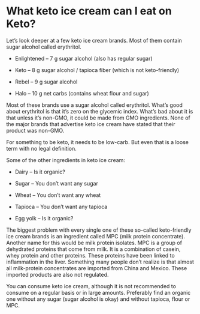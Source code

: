 # What keto ice cream can I eat on Keto?

Let’s look deeper at a few keto ice cream brands. Most of them contain sugar alcohol called erythritol.

- Enlightened – 7 g sugar alcohol (also has regular sugar)

- Keto – 8 g sugar alcohol / tapioca fiber (which is not keto-friendly)

- Rebel – 9 g sugar alcohol

- Halo – 10 g net carbs (contains wheat flour and sugar)

Most of these brands use a sugar alcohol called erythritol. What’s good about erythritol is that it’s zero on the glycemic index. What’s bad about it is that unless it’s non-GMO, it could be made from GMO ingredients. None of the major brands that advertise keto ice cream have stated that their product was non-GMO.

For something to be keto, it needs to be low-carb. But even that is a loose term with no legal definition.

Some of the other ingredients in keto ice cream:

- Dairy – Is it organic?

- Sugar – You don’t want any sugar

- Wheat – You don’t want any wheat

- Tapioca – You don’t want any tapioca

- Egg yolk – Is it organic?

The biggest problem with every single one of these so-called keto-friendly ice cream brands is an ingredient called MPC (milk protein concentrate). Another name for this would be milk protein isolates. MPC is a group of dehydrated proteins that come from milk. It is a combination of casein, whey protein and other proteins. These proteins have been linked to inflammation in the liver. Something many people don’t realize is that almost all milk-protein concentrates are imported from China and Mexico. These imported products are also not regulated.

You can consume keto ice cream, although it is not recommended to consume on a regular basis or in large amounts. Preferably find an organic one without any sugar (sugar alcohol is okay) and without tapioca, flour or MPC.